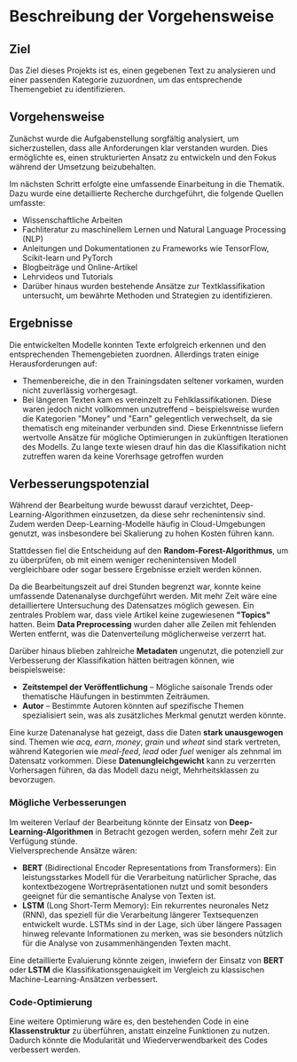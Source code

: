 # Beschreibung der Vorgehensweise

## Ziel
Das Ziel dieses Projekts ist es, einen gegebenen Text zu analysieren und einer passenden Kategorie zuzuordnen, um das entsprechende Themengebiet zu identifizieren.

## Vorgehensweise
Zunächst wurde die Aufgabenstellung sorgfältig analysiert, um sicherzustellen, dass alle Anforderungen klar verstanden wurden. Dies ermöglichte es, einen strukturierten Ansatz zu entwickeln und den Fokus während der Umsetzung beizubehalten.

Im nächsten Schritt erfolgte eine umfassende Einarbeitung in die Thematik. Dazu wurde eine detaillierte Recherche durchgeführt, die folgende Quellen umfasste:

- Wissenschaftliche Arbeiten
- Fachliteratur zu maschinellem Lernen und Natural Language Processing (NLP)
- Anleitungen und Dokumentationen zu Frameworks wie TensorFlow, Scikit-learn und PyTorch
- Blogbeiträge und Online-Artikel
- Lehrvideos und Tutorials
- Darüber hinaus wurden bestehende Ansätze zur Textklassifikation untersucht, um bewährte Methoden und Strategien zu identifizieren.

## Ergebnisse
Die entwickelten Modelle konnten Texte erfolgreich erkennen und den entsprechenden Themengebieten zuordnen. Allerdings traten einige Herausforderungen auf:

- Themenbereiche, die in den Trainingsdaten seltener vorkamen, wurden nicht zuverlässig vorhergesagt.
- Bei längeren Texten kam es vereinzelt zu Fehlklassifikationen. Diese waren jedoch nicht vollkommen unzutreffend – beispielsweise wurden die Kategorien "Money" und "Earn" gelegentlich verwechselt, da sie thematisch eng miteinander verbunden sind.
Diese Erkenntnisse liefern wertvolle Ansätze für mögliche Optimierungen in zukünftigen Iterationen des Modells.
Zu lange texte wiesen drauf hin das die Klassifikation nicht zutreffen waren da keine Vorerhsage getroffen wurden

## **Verbesserungspotenzial**  

Während der Bearbeitung wurde bewusst darauf verzichtet, Deep-Learning-Algorithmen einzusetzen, da diese sehr rechenintensiv sind. Zudem werden Deep-Learning-Modelle häufig in Cloud-Umgebungen genutzt, was insbesondere bei Skalierung zu hohen Kosten führen kann.  

Stattdessen fiel die Entscheidung auf den **Random-Forest-Algorithmus**, um zu überprüfen, ob mit einem weniger rechenintensiven Modell vergleichbare oder sogar bessere Ergebnisse erzielt werden können.  

Da die Bearbeitungszeit auf drei Stunden begrenzt war, konnte keine umfassende Datenanalyse durchgeführt werden. Mit mehr Zeit wäre eine detailliertere Untersuchung des Datensatzes möglich gewesen. Ein zentrales Problem war, dass viele Artikel keine zugewiesenen **"Topics"** hatten. Beim **Data Preprocessing** wurden daher alle Zeilen mit fehlenden Werten entfernt, was die Datenverteilung möglicherweise verzerrt hat.  

Darüber hinaus blieben zahlreiche **Metadaten** ungenutzt, die potenziell zur Verbesserung der Klassifikation hätten beitragen können, wie beispielsweise:  
- **Zeitstempel der Veröffentlichung** – Mögliche saisonale Trends oder thematische Häufungen in bestimmten Zeiträumen.  
- **Autor** – Bestimmte Autoren könnten auf spezifische Themen spezialisiert sein, was als zusätzliches Merkmal genutzt werden könnte.  

Eine kurze Datenanalyse hat gezeigt, dass die Daten **stark unausgewogen** sind. Themen wie *acq*, *earn*, *money*, *grain* und *wheat* sind stark vertreten, während Kategorien wie *meal-feed*, *lead* oder *fuel* weniger als zehnmal im Datensatz vorkommen. Diese **Datenungleichgewicht** kann zu verzerrten Vorhersagen führen, da das Modell dazu neigt, Mehrheitsklassen zu bevorzugen.  

### **Mögliche Verbesserungen**  
Im weiteren Verlauf der Bearbeitung könnte der Einsatz von **Deep-Learning-Algorithmen** in Betracht gezogen werden, sofern mehr Zeit zur Verfügung stünde.  
Vielversprechende Ansätze wären:  
- **BERT** (Bidirectional Encoder Representations from Transformers): Ein leistungsstarkes Modell für die Verarbeitung natürlicher Sprache, das kontextbezogene Wortrepräsentationen nutzt und somit besonders geeignet für die semantische Analyse von Texten ist.  
- **LSTM** (Long Short-Term Memory): Ein rekurrentes neuronales Netz (RNN), das speziell für die Verarbeitung längerer Textsequenzen entwickelt wurde. LSTMs sind in der Lage, sich über längere Passagen hinweg relevante Informationen zu merken, was sie besonders nützlich für die Analyse von zusammenhängenden Texten macht.  

Eine detaillierte Evaluierung könnte zeigen, inwiefern der Einsatz von **BERT** oder **LSTM** die Klassifikationsgenauigkeit im Vergleich zu klassischen Machine-Learning-Ansätzen verbessert.  

### **Code-Optimierung**  
Eine weitere Optimierung wäre es, den bestehenden Code in eine **Klassenstruktur** zu überführen, anstatt einzelne Funktionen zu nutzen. Dadurch könnte die Modularität und Wiederverwendbarkeit des Codes verbessert werden.